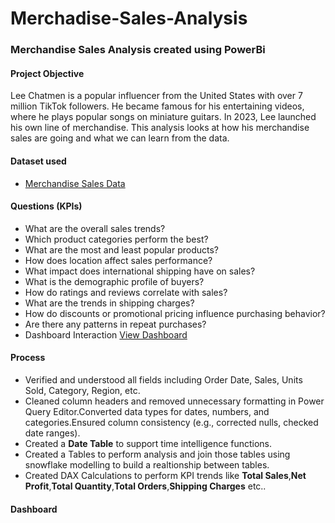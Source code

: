 # Merchadise-Sales-Analysis
### Merchandise Sales Analysis created using PowerBi

#### Project Objective
Lee Chatmen is a popular influencer from the United States with over 7 million TikTok followers. He became famous for his entertaining videos, where he plays popular songs on miniature guitars. In 2023, Lee launched his own line of merchandise. This analysis looks at how his merchandise sales are going and what we can learn from the data.

#### Dataset used

- <a href="https://github.com/siva151988/Merchadise-Sales-Analysis/blob/main/Onyx%20Data%20-DataDNA%20Dataset%20Challenge%20-%20Merchandise%20Sales%20Dataset%20-%20January%202025.xlsx">Merchandise Sales Data</a>

#### Questions (KPIs)
-	What are the overall sales trends?
-	Which product categories perform the best?
-	What are the most and least popular products?
-	How does location affect sales performance?
-	What impact does international shipping have on sales?
-	What is the demographic profile of buyers?
-	How do ratings and reviews correlate with sales?
-	What are the trends in shipping charges?
-	How do discounts or promotional pricing influence purchasing behavior?
-	Are there any patterns in repeat purchases?
-	Dashboard Interaction <a href="https://github.com/siva151988/Merchadise-Sales-Analysis/blob/main/Merchandise%20sales1.pbix">View Dashboard</a>

#### Process
- Verified and understood all fields including Order Date, Sales, Units Sold, Category, Region, etc.
- Cleaned column headers and removed unnecessary formatting in Power Query Editor.Converted data types for dates, numbers, and categories.Ensured column consistency (e.g., corrected nulls, checked date ranges).
- Created a **Date Table** to support time intelligence functions.
- Created a Tables to perform analysis and join those tables using snowflake modelling to build a realtionship between tables.
- Created DAX Calculations to perform KPI trends like **Total Sales**,**Net Profit**,**Total Quantity**,**Total Orders**,**Shipping Charges** etc..

#### Dashboard

